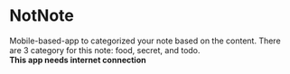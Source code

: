# NotNote
Mobile-based-app to categorized your note based on the content. There are 3 category for this note: food, secret, and todo.
<br>
<b>This app needs internet connection</b>
